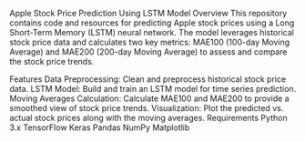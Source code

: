 
Apple Stock Price Prediction Using LSTM Model
Overview
This repository contains code and resources for predicting Apple stock prices using a Long Short-Term Memory (LSTM) neural network. The model leverages historical stock price data and calculates two key metrics: MAE100 (100-day Moving Average) and MAE200 (200-day Moving Average) to assess and compare the stock price trends.

Features
Data Preprocessing: Clean and preprocess historical stock price data.
LSTM Model: Build and train an LSTM model for time series prediction.
Moving Averages Calculation: Calculate MAE100 and MAE200 to provide a smoothed view of stock price trends.
Visualization: Plot the predicted vs. actual stock prices along with the moving averages.
Requirements
Python 3.x
TensorFlow
Keras
Pandas
NumPy
Matplotlib
